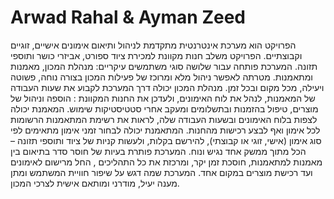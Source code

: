 # Arwad Rahal & Ayman Zeed
הפרויקט הוא מערכת אינטרנטית מתקדמת לניהול ותיאום אימונים אישיים, זוגיים וקבוצתיים. הפרויקט משלב חנות מקוונת למכירת ציוד ספורט, אביזרי כושר ותוספי תזונה. 
המערכת פותחה עבור שלושה סוגי משתמשים עיקריים: מנהלת המכון, מאמנות ומתאמנות. מטרתה לאפשר ניהול מלא ומרוכז של פעילות המכון בצורה נוחה, פשוטה ויעילה, מכל מקום ובכל זמן.
מנהלת המכון יכולה דרך המערכת לקבוע את שעות העבודה של המאמנות, לנהל את לוח האימונים, ולעדכן את החנות המקוונת : הוספה וניהול של מוצרים, טיפול בהזמנות ובתשלומים ומעקב אחרי סטטיסטיקות שימוש. 
המאמנת יכולה לצפות בלוח האימונים ובשעות העבודה שלה, לראות את רשימת המתאמנות הרשומות לכל אימון ואף לבצע רכישות מהחנות. 
המתאמנת יכולה לבחור זמני אימון מתאימים לפי סוג אימון (אישי, זוגי או קבוצתי), להירשם בקלות, ולעשות קניות של ציוד ותוספי תזונה – הכל מתוך ממשק אחד נגיש ונוח.
המערכת פותרת בעיות של חוסר סדר בתיאום בין מאמנות למתאמנות, חוסכת זמן יקר, ומרכזת את כל התהליכים , החל מרישום לאימונים ועד רכישת מוצרים במקום אחד.
המערכת שמה דגש על שיפור חוויית המשתמש ומתן מענה יעיל, מודרני ומותאם אישית לצרכי המכון.

